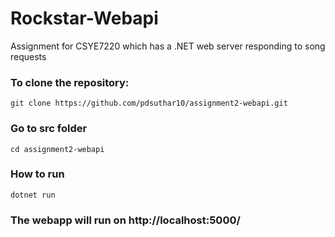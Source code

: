 # Rockstar-Webapi
Assignment for CSYE7220 which has a .NET web server responding to song requests

### To clone the repository:

```
git clone https://github.com/pdsuthar10/assignment2-webapi.git
```

### Go to src folder
```
cd assignment2-webapi
```

### How to run
```
dotnet run
```

### The webapp will run on http://localhost:5000/
